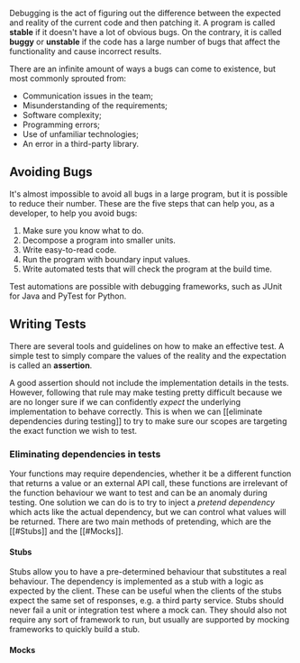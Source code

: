 Debugging is the act of figuring out the difference between the expected and reality of the current code and then patching it. A program is called **stable** if it doesn't have a lot of obvious bugs. On the contrary, it is called **buggy** or **unstable** if the code has a large number of bugs that affect the functionality and cause incorrect results.

There are an infinite amount of ways a bugs can come to existence, but most commonly sprouted from:
- Communication issues in the team;
- Misunderstanding of the requirements;
- Software complexity;
- Programming errors;
- Use of unfamiliar technologies;
- An error in a third-party library.
## Avoiding Bugs
It's almost impossible to avoid all bugs in a large program, but it is possible to reduce their number. These are the five steps that can help you, as a developer, to help you avoid bugs:
1. Make sure you know what to do.
2. Decompose a program into smaller units.
3. Write easy-to-read code.
4. Run the program with boundary input values.
5. Write automated tests that will check the program at the build time.

Test automations are possible with debugging frameworks, such as JUnit for Java and PyTest for Python.
## Writing Tests
There are several tools and guidelines on how to make an effective test. A simple test to simply compare the values of the reality and the expectation is called an **assertion**. 

A good assertion should not include the implementation details in the tests. However, following that rule may make testing pretty difficult because we are no longer sure if we can confidently *expect* the underlying implementation to behave correctly. This is when we can [[eliminate dependencies during testing]] to try to make sure our scopes are targeting the exact function we wish to test.
### Eliminating dependencies in tests
Your functions may require dependencies, whether it be a different function that returns a value or an external API call, these functions are irrelevant of the function behaviour we want to test and can be an anomaly during testing. One solution we can do is to try to inject a *pretend dependency* which acts like the actual dependency, but we can control what values will be returned. There are two main methods of pretending, which are the [[#Stubs]] and the [[#Mocks]].
#### Stubs
Stubs allow you to have a pre-determined behaviour that substitutes a real behaviour. The dependency is implemented as a stub with a logic as expected by the client. These can be useful when the clients of the stubs expect the same set of responses, e.g. a third party service. Stubs should never fail a unit or integration test where a mock can. They should also not require any sort of framework to run, but usually are supported by mocking frameworks to quickly build a stub.
#### Mocks